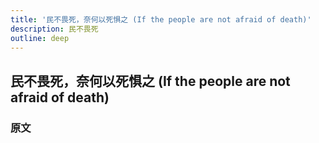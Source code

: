 ```yaml
---
title: '民不畏死，奈何以死惧之 (If the people are not afraid of death)'
description: 民不畏死
outline: deep
---
```


## 民不畏死，奈何以死惧之 (If the people are not afraid of death)

### 原文

